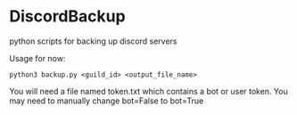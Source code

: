# DiscordBackup
python scripts for backing up discord servers

Usage for now:

`python3 backup.py <guild_id> <output_file_name>`

You will need a file named token.txt which contains a bot or user token.
You may need to manually change bot=False to bot=True
